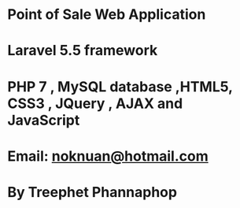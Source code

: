 # Point of Sale Web Application
# Laravel 5.5 framework
# PHP 7 , MySQL database ,HTML5, CSS3 , JQuery , AJAX and JavaScript
# Email: noknuan@hotmail.com
# By Treephet Phannaphop